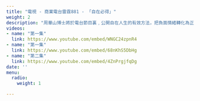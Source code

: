 ```yaml
---
title: "電視 - 商業電台雷霆881 - 「自在必得」"
weight: 2
description: "周華山博士將於電台節目裏﹐公開自在人生的有效方法，把負面情緒轉化為正能量去盡情創造、解開家人間既愛且痛的糾纏，共建有效溝通及幸福家庭，活得輕鬆自在。誠邀閣下準時收聽，與DP同步經歷轉化。"
videos:
- name: "第一集"
  link: https://www.youtube.com/embed/WNGC24zpnR4
- name: "第一集"
  link: https://www.youtube.com/embed/68nKhS5DbHg
- name: "第二集"
  link: https://www.youtube.com/embed/4ZnPrgjfqDg
date: ''
menu:
  radio:
    weight: 1

---
```

